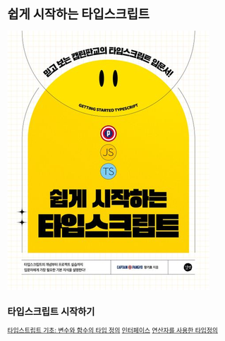 # 쉽게 시작하는 타입스크립트

![타입스크립트](./typescript.jpeg)

## 타입스크립트 시작하기

[타입스트립트 기초: 변수와 함수의 타입 정의](./%EB%B3%80%EC%88%98%EC%99%80%20%ED%95%A8%EC%88%98%EC%9D%98%20%ED%83%80%EC%9E%85%EC%A0%95%EC%9D%98/README.md)
[인터페이스](./%EC%9D%B8%ED%84%B0%ED%8E%98%EC%9D%B4%EC%8A%A4/README.md)
[연산자를 사용한 타입정의](./%EC%97%B0%EC%82%B0%EC%9E%90%EB%A5%BC%20%EC%82%AC%EC%9A%A9%ED%95%9C%20%ED%83%80%EC%9E%85%EC%A0%95%EC%9D%98/README.md)
